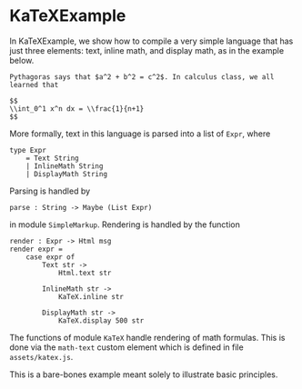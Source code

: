 
# KaTeXExample

In KaTeXExample, we show how to compile a very simple
language that has just three elements: text, inline
math, and display math, as in the example below.


```text
Pythagoras says that $a^2 + b^2 = c^2$. In calculus class, we all learned that

$$
\\int_0^1 x^n dx = \\frac{1}{n+1}
$$
```

More formally, text in this language is parsed into
a list of `Expr`, where

```text
type Expr
    = Text String
    | InlineMath String
    | DisplayMath String
```

Parsing is handled by 

```text
parse : String -> Maybe (List Expr)
```

in module `SimpleMarkup`.  Rendering is handled by the function

```text
render : Expr -> Html msg
render expr =
    case expr of
        Text str ->
            Html.text str

        InlineMath str ->
            KaTeX.inline str

        DisplayMath str ->
            KaTeX.display 500 str
```

The functions of module `KaTeX` handle rendering of 
math formulas.  This is done via the `math-text` custom element
which is defined in file `assets/katex.js`.

This is a bare-bones example meant solely to illustrate
basic principles.